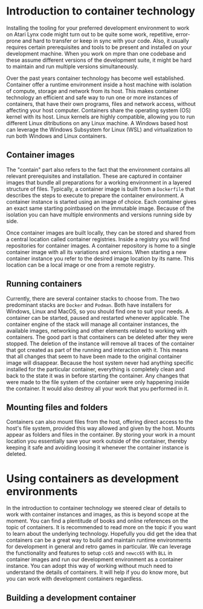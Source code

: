 # Introduction to container technology
Installing the tooling for your preferred development environment to work on Atari Lynx code might turn out to be quite some work, repetitive, error-prone and hard to transfer or keep in sync with your code. Also, it usually requires certain prerequisites and tools to be present and installed on your development machine. When you work on mpre than one codebase and these assume different versions of the development suite, it might be hard to maintain and run multiple versions simultaneously.

Over the past years container technology has become well established. Container offer a runtime environment inside a host machine with isolation of compute, storage and network from its host. This makes container technology an efficient and safe way to run one or more instances of containers, that have their own programs, files and network access, without affecting your host computer. Containers share the operating system (OS) kernel with its host. Linux kernels are highly compatible, allowing you to run different Linux ditributions on any Linux machine. A Windows based host can leverage the Windows Subsystem for Linux (WSL) and virtualization to run both Windows and Linux containers.

## Container images
The "contain" part also refers to the fact that the environment contains all relevant prerequisites and installation. These are captured in container images that bundle all preparations for a working environment in a layered structure of files. Typically, a container image is built from a `Dockerfile` that describes the steps to execute to prepare the container environment. A container instance is started using an image of choice. Each container gives an exact same starting pointbased on the immutable image. Because of the isolation you can have multiple environments and versions running side by side.

Once container images are built locally, they can be stored and shared from a central location called container registries. Inside a registry you will find repositories for container images. A container repository is home to a single container image with all its variations and versions. When starting a new container instance you refer to the desired image location by its name. This location can be a local image or one from a remote registry. 

## Running containers
Currently, there are several container stacks to choose from. The two predominant stacks are `Docker` and `Podman`. Both have installers for Windows, Linux and MacOS, so you should find one to suit your needs.
A container can be started, paused and restarted whenever applicable. The container engine of the stack will manage all container instances, the available images, networking and other elements related to working with containers.
The good part is that containers can be deleted after they were stopped. The deletion of the instance will remove all traces of the container that got created as part of the running and interaction with it. This means that all changes that seem to have been made to the original container image will disappear. Because the host system never had anything specific installed for the particular container, everything is completely clean and back to the state it was in before starting the container. Any changes that were made to the file system of the container were only happening inside the container. It would also destroy all your work that you performed in it. 

## Mounting files and folders
Containers can also mount files from the host, offering direct access to the  
host's file system, provided this way allowed and given by the host. Mounts appear as folders and files in the container. By storing your work in a mount location you essentially save your work outside of the container, thereby keeping it safe and avoiding loosing it whenever the container instance is deleted.

# Using containers as development environments
In the introduction to container technology we steered clear of details to work with container instances and images, as this is beyond scope at the moment. You can find a plentitude of books and online references on the topic of containers. It is recommended to read more on the topic if you want to learn about the underlying technology.
Hopefully you did get the idea that containers can be a great way to build and maintain runtime environments for development in general and retro games in particular. We can leverage the functionality and features to setup `cc65` and `newcc65` with `BLL` in container images and run our development environment as a container instance. You can adopt this way of working without much need to understand the details of containers. It will help if you do know more, but you can work with development containers regardless.

## Building a development container
